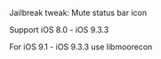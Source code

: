 Jailbreak tweak: Mute status bar icon

Support iOS 8.0 - iOS 9.3.3

For iOS 9.1 - iOS 9.3.3 use libmoorecon